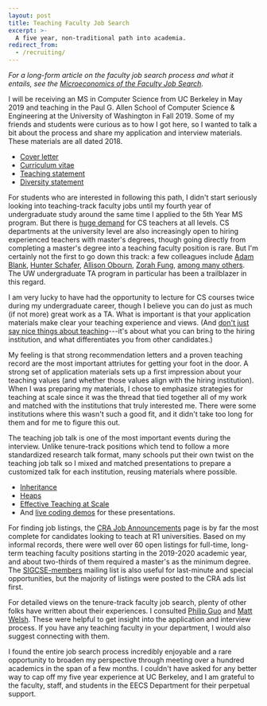 ```yaml
---
layout: post
title: Teaching Faculty Job Search
excerpt: >-
  A five year, non-traditional path into academia.
redirect_from:
  - /recruiting/
---
```


*For a long-form article on the faculty job search process and what it entails,
see the [Microeconomics of the Faculty Job Search][].*

[Microeconomics of the Faculty Job Search]: /2019/06/25/Microeconomics-of-the-Faculty-Job-Search/

I will be receiving an MS in Computer Science from UC Berkeley in May 2019 and
teaching in the Paul G. Allen School of Computer Science & Engineering at the
University of Washington in Fall 2019. Some of my friends and students were
curious as to how I got here, so I wanted to talk a bit about the process and
share my application and interview materials. These materials are all dated
2018.

- [Cover letter](https://drive.google.com/open?id=1fWM9ZNEdC8digPhTVeuLpeCMII-aNWdE)
- [Curriculum vitae](https://drive.google.com/open?id=1Bv7aQF6cOye_Uq30hcubZV5oewOlo6DY)
- [Teaching statement](https://drive.google.com/open?id=1vCpS_KdDNBuvDxwi7Bt2IDbOYbNVM7yz)
- [Diversity statement](https://drive.google.com/open?id=1Iu7SgtrIi_U9Kp870AwO7TkjSezXgXvC)

For students who are interested in following this path, I didn't start
seriously looking into teaching-track faculty jobs until my fourth year of
undergraduate study around the same time I applied to the 5th Year MS program.
But there is [huge demand][capacity] for CS teachers at all levels. CS
departments at the university level are also increasingly open to hiring
experienced teachers with master's degrees, though going directly from
completing a master's degree into a teaching faculty position is rare. But I'm
certainly not the first to go down this track: a few colleagues include [Adam
Blank][], [Hunter Schafer][], [Allison Obourn][], [Zorah Fung][], [among many
others][UW TAs]. The UW undergraduate TA program in particular has been a
trailblazer in this regard.

[capacity]: https://cs.stanford.edu/people/eroberts/ResourcesForTheCSCapacityCrisis/
[Adam Blank]: https://www.countablethoughts.com
[Hunter Schafer]: https://homes.cs.washington.edu/~hschafer/
[Allison Obourn]: http://allisonobourn.com/
[Zorah Fung]: https://www.cs.washington.edu/people/faculty/zorahf
[UW TAs]: https://news.cs.washington.edu/2016/11/23/uw-cse-undergraduate-tas-reunite-and-celebrate/

I am very lucky to have had the opportunity to lecture for CS courses twice
during my undergraduate career, though I believe you can do just as much (if
not more) great work as a TA. What is important is that your application
materials make clear your teaching experience and views. (And [don't just say
nice things about teaching][]---it's about what you can bring to the hiring
institution, and what differentiates you from other candidates.)

[don't just say nice things about teaching]: https://theprofessorisin.com/2016/09/12/thedreadedteachingstatement/

My feeling is that strong recommendation letters and a proven teaching record
are the most important attriutes for getting your foot in the door. A strong
set of application materials sets up a first impression about your teaching
values (and whether those values align with the hiring institution). When I was
preparing my materials, I chose to emphasize strategies for teaching at scale
since it was the thread that tied together all of my work and matched with the
institutions that truly interested me. There were some institutions where this
wasn't such a good fit, and it didn't take too long for them and for me to
figure this out.

The teaching job talk is one of the most important events during the interview.
Unlike tenure-track positions which tend to follow a more standardized research
talk format, many schools put their own twist on the teaching job talk so I
mixed and matched presentations to prepare a customized talk for each
institution, reusing materials where possible.

- [Inheritance](https://docs.google.com/presentation/d/1Gs2UUoyPPhYjcrMo2fPvHfqyKXOSXbNGXxAbVbrF31Q/edit?usp=sharing)
- [Heaps](https://docs.google.com/presentation/d/18v_7bwPdroeU3nWXZlx6ZVraN2BQHXEffuUmdYbpWfA/edit?usp=sharing)
- [Effective Teaching at Scale](https://docs.google.com/presentation/d/13gIWG0vA2tFHKbXaWZ8QAsBsn9L9zqE5tRXh1HX729s/edit?usp=sharing)
- And [live coding demos](https://github.com/kevinlin1/teaching-faculty-demos)
  for these presentations.

For finding job listings, the [CRA Job Announcements][] page is by far the most
complete for candidates looking to teach at R1 universities. Based on my
informal records, there were well over 60 open listings for full-time,
long-term teaching faculty positions starting in the 2019-2020 academic year,
and about two-thirds of them required a master's as the minimum degree. The
[SIGCSE-members][] mailing list is also useful for last-minute and special
opportunities, but the majority of listings were posted to the CRA ads list
first.

[CRA Job Announcements]: https://cra.org/ads/
[SIGCSE-members]: https://sigcse.org/sigcse/membership/mailing-lists

For detailed views on the tenure-track faculty job search, plenty of other
folks have written about their experiences. I consulted [Philip Guo][] and
[Matt Welsh][]. These were helpful to get insight into the application and
interview process. If you have any teaching faculty in your department, I would
also suggest connecting with them.

[Philip Guo]: http://www.pgbovine.net/faculty-job-application-materials.htm
[Matt Welsh]: https://matt-welsh.blogspot.com/2012/12/how-to-get-faculty-job-part-1.html

I found the entire job search process incredibly enjoyable and a rare
opportunity to broaden my perspective through meeting over a hundred academics
in the span of a few months. I couldn't have asked for any better way to cap
off my five year experience at UC Berkeley, and I am grateful to the faculty,
staff, and students in the EECS Department for their perpetual support.
